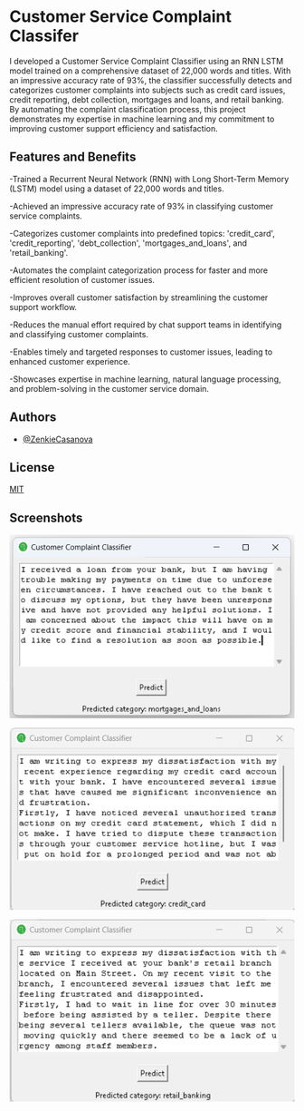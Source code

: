 
# Customer Service Complaint Classifer

I developed a Customer Service Complaint Classifier using an RNN LSTM model trained on a comprehensive dataset of 22,000 words and titles. With an impressive accuracy rate of 93%, the classifier successfully detects and categorizes customer complaints into subjects such as credit card issues, credit reporting, debt collection, mortgages and loans, and retail banking. By automating the complaint classification process, this project demonstrates my expertise in machine learning and my commitment to improving customer support efficiency and satisfaction.



## Features and Benefits

-Trained a Recurrent Neural Network (RNN) with Long Short-Term Memory (LSTM) model using a dataset of 22,000 words and titles.

-Achieved an impressive accuracy rate of 93% in classifying customer service complaints.

-Categorizes customer complaints into predefined topics: 'credit_card', 'credit_reporting', 'debt_collection', 'mortgages_and_loans', and 'retail_banking'.

-Automates the complaint categorization process for faster and more efficient resolution of customer issues.

-Improves overall customer satisfaction by streamlining the customer support workflow.

-Reduces the manual effort required by chat support teams in identifying and classifying customer complaints.

-Enables timely and targeted responses to customer issues, leading to enhanced customer experience.

-Showcases expertise in machine learning, natural language processing, and problem-solving in the customer service domain.

## Authors

- [@ZenkieCasanova](https://github.com/ZenkieCasanova)


## License

[MIT](https://choosealicense.com/licenses/mit/)


## Screenshots

![App Screenshot](Screenshot.png)

![App Screenshot](Screenshot2.png)

![App Screenshot](Screenshot3.png)
